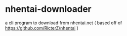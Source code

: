 # nhentai-downloader
a cli program to download from nhentai.net ( based off of https://github.com/RicterZ/nhentai )
